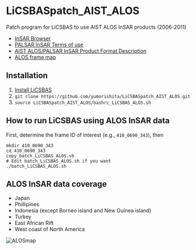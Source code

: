 # LiCSBASpatch_AIST_ALOS
Patch program for LiCSBAS to use AIST ALOS InSAR products (2006-2011)

- [InSAR Browser](https://gsrt.digiarc.aist.go.jp/insarbrowser/index.html)
- [PALSAR InSAR Terms of use](https://gsrt.digiarc.aist.go.jp/insarbrowser/doc/terms_of_use_insar_EN.html)
- [AIST ALOS/PALSAR InSAR Product Format Description](https://gsrt.digiarc.aist.go.jp/insarbrowser/doc/AIST_PALSAR_INSAR_PFFD_EN.pdf)
- [ALOS frame map](https://yumorishita.github.io/gsimaps/#6/36.670180/139.284668/&base=blank&ls=blank%7Copenstreetmap%7Cgeojson_ALOSframeA343_group%7Cgeojson_ALOSframeAothers_group%7Cgeojson_ALOSframeD343_group%7Cgeojson_ALOSframeDothers_group&blend=0&disp=111000&lcd=openstreetmap&vs=c1g1j0h0k0l0u0t0z0r0s0m0f1&d=m)

## Installation

1. [Install LiCSBAS](https://github.com/yumorishita/LiCSBAS/wiki/1_Installation)
2. `git clone https://github.com/yumorishita/LiCSBASpatch_AIST_ALOS.git`
3. `source LiCSBASpatch_AIST_ALOS/bashrc_LiCSBAS_ALOS.sh`

## How to run LiCSBAS using ALOS InSAR data

First, determine the frame ID of interest (e.g., `410_0690_343`), then
```
mkdir 410_0690_343
cd 410_0690_343
copy_batch_LiCSBAS_ALOS.sh
# Edit batch_LiCSBAS_ALOS.sh if you want
./batch_LiCSBAS_ALOS.sh
```

## ALOS InSAR data coverage

- Japan
- Phillipines
- Indonesia (except Borneo island and New Guinea island)
- Turkey
- East African Rift
- West coast of North America

![ALOSmap](https://user-images.githubusercontent.com/37470321/182858953-6190cb41-e5d6-4cf5-ba27-ea46125fa8ae.png)
